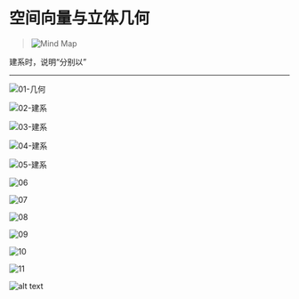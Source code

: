 # 空间向量与立体几何

> ![Mind Map](image.png)

建系时，说明“分别以”

****

![01-几何](image-1.png)

![02-建系](image-2.png)

![03-建系](image-3.png)

![04-建系](image-4.png)

![05-建系](image-5.png)

![06](image-6.png)

![07](image-7.png)

![08](image-8.png)

![09](image-9.png)

![10](image-10.png)

![11](image-11.png)

![alt text](image-12.png)
